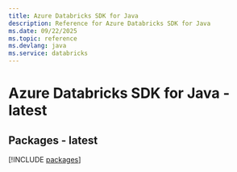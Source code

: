 ```yaml
---
title: Azure Databricks SDK for Java
description: Reference for Azure Databricks SDK for Java
ms.date: 09/22/2025
ms.topic: reference
ms.devlang: java
ms.service: databricks
---
```

# Azure Databricks SDK for Java - latest
## Packages - latest
[!INCLUDE [packages](databricks-index.md)]